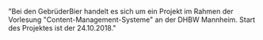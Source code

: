 "Bei den GebrüderBier handelt es sich um ein Projekt im Rahmen der Vorlesung "Content-Management-Systeme" an der DHBW Mannheim.
Start des Projektes ist der 24.10.2018."
